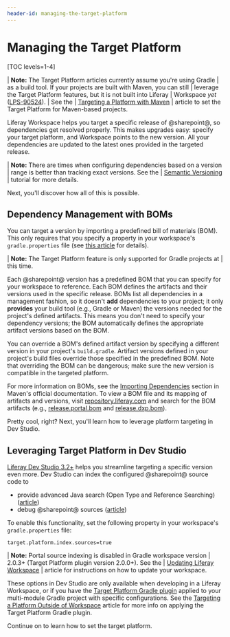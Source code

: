 ```yaml
---
header-id: managing-the-target-platform
---
```


# Managing the Target Platform

[TOC levels=1-4]

| **Note:** The Target Platform articles currently assume you're using Gradle
| as a build tool. If your projects are built with Maven, you can still
| leverage the Target Platform features, but it is not built into Liferay
| Workspace *yet* ([LPS-90524](https://issues.liferay.com/browse/LPS-90524)).
| See the
| [Targeting a Platform with Maven](/docs/7-2/reference/-/knowledge_base/r/targeting-a-platform-with-maven)
| article to set the Target Platform for Maven-based projects.

Liferay Workspace helps you target a specific release of @sharepoint@, so
dependencies get resolved properly. This makes upgrades easy: specify your
target platform, and Workspace points to the new version. All your dependencies
are updated to the latest ones provided in the targeted release.

| **Note:** There are times when configuring dependencies based on a version
| range is better than tracking exact versions. See the
| [Semantic Versioning](/docs/7-2/customization/-/knowledge_base/c/semantic-versioning)
| tutorial for more details.

Next, you'll discover how all of this is possible.

## Dependency Management with BOMs

You can target a version by importing a predefined bill of materials (BOM). This
only requires that you specify a property in your workspace's
`gradle.properties` file (see
[this article](/docs/7-2/reference/-/knowledge_base/r/setting-the-target-platform)
for details).

| **Note:** The Target Platform feature is only supported for Gradle projects at
| this time.

Each @sharepoint@ version has a predefined BOM that you can specify for your
workspace to reference. Each BOM defines the artifacts and their versions used
in the specific release. BOMs list all dependencies in a management fashion, so
it doesn't **add** dependencies to your project; it only **provides** your build
tool (e.g., Gradle or Maven) the versions needed for the project's defined
artifacts. This means you don't need to specify your dependency versions; the
BOM automatically defines the appropriate artifact versions based on the BOM.

You can override a BOM's defined artifact version by specifying a different
version in your project's `build.gradle`. Artifact versions defined in your
project's build files override those specified in the predefined BOM. Note that
overriding the BOM can be dangerous; make sure the new version is compatible in
the targeted platform.

For more information on BOMs, see the
[Importing Dependencies](https://maven.apache.org/guides/introduction/introduction-to-dependency-mechanism#Importing_Dependencies)
section in Maven's official documentation. To view a BOM file and its mapping of
artifacts and versions, visit [repository.liferay.com](https://repository.liferay.com)
and search for the BOM artifacts (e.g.,
[release.portal.bom](https://repository.liferay.com/nexus/index.html#nexus-search;quick~release.portal.bom)
and
[release.dxp.bom](https://repository.liferay.com/nexus/index.html#nexus-search;quick~release.dxp.bom)).

Pretty cool, right? Next, you'll learn how to leverage platform targeting in Dev
Studio.

## Leveraging Target Platform in Dev Studio

[Liferay Dev Studio 3.2+](/docs/7-2/reference/-/knowledge_base/r/liferay-dev-studio) 
helps you streamline targeting a specific version even more. Dev Studio can
index the configured @sharepoint@ source code to

- provide advanced Java search (Open Type and Reference Searching)
  ([article](/docs/7-2/reference/-/knowledge_base/r/searching-sharepoint-source-in-dev-studio))
- debug @sharepoint@ sources
  ([article](/docs/7-2/reference/-/knowledge_base/r/debugging-sharepoint-source-in-dev-studio))

To enable this functionality, set the following property in your workspace's
`gradle.properties` file:

```properties
target.platform.index.sources=true
```

| **Note:** Portal source indexing is disabled in Gradle workspace version
| 2.0.3+ (Target Platform plugin version 2.0.0+). See the
| [Updating Liferay Workspace](/docs/7-2/reference/-/knowledge_base/r/updating-liferay-workspace)
| article for instructions on how to update your workspace.

These options in Dev Studio are only available when developing in a Liferay
Workspace, or if you have the
[Target Platform Gradle plugin](/docs/7-2/reference/-/knowledge_base/r/target-platform-gradle-plugin)
applied to your multi-module Gradle project with specific configurations. See
the
[Targeting a Platform Outside of Workspace](/docs/7-2/reference/-/knowledge_base/r/targeting-a-platform-outside-of-workspace)
article for more info on applying the Target Platform Gradle plugin.

Continue on to learn how to set the target platform.

